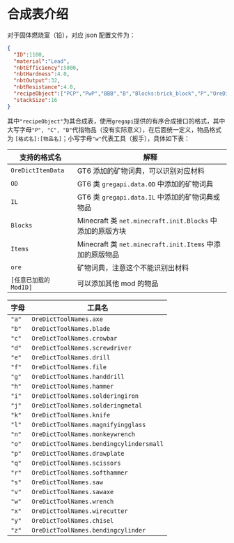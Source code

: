 # 合成表介绍
对于固体燃烧室（铅），对应 json 配置文件为：
```json
{
  "ID":1100,
  "material":"Lead",
  "nbtEfficiency":5000,
  "nbtHardness":4.0,
  "nbtOutput":32,
  "nbtResistance":4.0,
  "recipeObject":["PCP","PwP","BBB","B","Blocks:brick_block","P","OreDictItemData:plateLead","C","OreDictItemData:plateDoubleAnyCopper"],
  "stackSize":16
}
```
其中`"recipeObject"`为其合成表，使用`gregapi`提供的有序合成接口的格式，其中大写字母`"P", "C", "B"`代指物品（没有实际意义），在后面统一定义，物品格式为 `[格式名]:[物品名]`；小写字母`"w"`代表工具（扳手），具体如下表：

| 支持的格式名            | 解释                                               |
|-------------------|--------------------------------------------------|
| `OreDictItemData` | GT6 添加的矿物词典，可以识别对应材料                             |
| `OD`              | GT6 类 `gregapi.data.OD` 中添加的矿物词典                 |
| `IL`              | GT6 类 `gregapi.data.IL` 中添加的矿物词典或物品              |
| `Blocks`          | Minecraft 类 `net.minecraft.init.Blocks` 中添加的原版方块 |
| `Items`           | Minecraft 类 `net.minecraft.init.Items` 中添加的原版物品  |
| `ore`             | 矿物词典，注意这个不能识别出材料                                 |
| `[任意已加载的 ModID]`  | 可以添加其他 mod 的物品                                   |

| 字母    | 工具名                                     |
|-------|-----------------------------------------|
| `"a"` | `OreDictToolNames.axe`                  |
| `"b"` | `OreDictToolNames.blade`                |
| `"c"` | `OreDictToolNames.crowbar`              |
| `"d"` | `OreDictToolNames.screwdriver`          |
| `"e"` | `OreDictToolNames.drill`                |
| `"f"` | `OreDictToolNames.file`                 |
| `"g"` | `OreDictToolNames.handdrill`            |
| `"h"` | `OreDictToolNames.hammer`               |
| `"i"` | `OreDictToolNames.solderingiron`        |
| `"j"` | `OreDictToolNames.solderingmetal`       |
| `"k"` | `OreDictToolNames.knife`                |
| `"l"` | `OreDictToolNames.magnifyingglass`      |
| `"n"` | `OreDictToolNames.monkeywrench`         |
| `"o"` | `OreDictToolNames.bendingcylindersmall` |
| `"p"` | `OreDictToolNames.drawplate`            |
| `"q"` | `OreDictToolNames.scissors`             |
| `"r"` | `OreDictToolNames.softhammer`           |
| `"s"` | `OreDictToolNames.saw`                  |
| `"v"` | `OreDictToolNames.sawaxe`               |
| `"w"` | `OreDictToolNames.wrench`               |
| `"x"` | `OreDictToolNames.wirecutter`           |
| `"y"` | `OreDictToolNames.chisel`               |
| `"z"` | `OreDictToolNames.bendingcylinder`      |